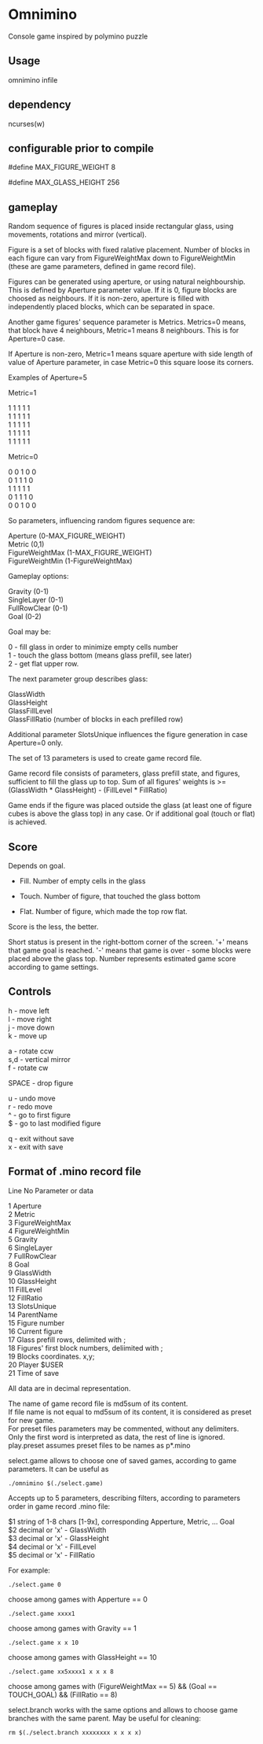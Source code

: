 # Omnimino

Console game inspired by polymino puzzle


## Usage

omnimino infile


## dependency

ncurses(w)


## configurable prior to compile

#define MAX_FIGURE_WEIGHT 8

#define MAX_GLASS_HEIGHT 256


## gameplay

Random sequence of figures is placed inside rectangular glass, using movements, rotations and mirror (vertical).

Figure is a set of blocks with fixed ralative placement. Number of blocks in each figure can vary from FigureWeightMax down to FigureWeightMin (these are game parameters, defined in game record file).

Figures can be generated using aperture, or using natural neighbourship. This is defined by Aperture parameter value. If it is 0, figure blocks are choosed as neighbours. If it is non-zero, aperture is filled with independently placed blocks, which can be separated in space.

Another game figures' sequence parameter is Metrics. Metrics=0 means, that block have 4 neighbours, Metric=1 means 8 neighbours. This is for Aperture=0 case.

If Aperture is non-zero, Metric=1 means square aperture with side length of value of Aperture parameter, in case Metric=0 this square loose its corners.


Examples of Aperture=5


Metric=1

1 1 1 1 1\
1 1 1 1 1\
1 1 1 1 1\
1 1 1 1 1\
1 1 1 1 1


Metric=0

0 0 1 0 0\
0 1 1 1 0\
1 1 1 1 1\
0 1 1 1 0\
0 0 1 0 0


So parameters, influencing random figures sequence are:


Aperture (0-MAX_FIGURE_WEIGHT)\
Metric (0,1)\
FigureWeightMax (1-MAX_FIGURE_WEIGHT)\
FigureWeightMin (1-FigureWeightMax)


Gameplay options:


Gravity (0-1)\
SingleLayer (0-1)\
FullRowClear (0-1)\
Goal (0-2)


Goal may be:


0 - fill glass in order to minimize empty cells number\
1 - touch the glass bottom (means glass prefill, see later)\
2 - get flat upper row.


The next parameter group describes glass:


GlassWidth\
GlassHeight\
GlassFillLevel\
GlassFillRatio (number of blocks in each prefilled row)


Additional parameter SlotsUnique influences the figure generation in case Aperture=0 only.


The set of 13 parameters is used to create game record file. 

Game record file consists of parameters, glass prefill state, and figures, sufficient to fill the glass up to top.
Sum of all figures' weights is >= (GlassWidth * GlassHeight) - (FillLevel * FillRatio)

Game ends if the figure was placed outside the glass (at least one of figure cubes is above the glass top) in any case. Or if additional goal (touch or flat) is achieved.

## Score

Depends on goal.

- Fill. Number of empty cells in the glass

- Touch. Number of figure, that touched the glass bottom

- Flat. Number of figure, which made the top row flat.

Score is the less, the better.

Short status is present in the right-bottom corner of the screen. '+' means that game goal is reached. '-' means that game is over - some blocks were placed above the glass top. Number represents estimated game score according to game settings.

## Controls

h - move left\
l - move right\
j - move down\
k - move up

a - rotate ccw\
s,d - vertical mirror\
f - rotate cw

SPACE - drop figure

u - undo move\
r - redo move\
^ - go to first figure\
$ - go to last modified figure

q - exit without save\
x - exit with save

## Format of .mino record file

Line No    Parameter or data

1          Aperture\
2          Metric\
3          FigureWeightMax\
4          FigureWeightMin\
5          Gravity\
6          SingleLayer\
7          FullRowClear\
8          Goal\
9          GlassWidth\
10         GlassHeight\
11         FillLevel\
12         FillRatio\
13         SlotsUnique\
14         ParentName\
15         Figure number\
16         Current figure\
17         Glass prefill rows, delimited with ;\
18         Figures' first block numbers, deliimited with ;\
19         Blocks coordinates. x,y;\
20         Player $USER\
21         Time of save

All data are in decimal representation.

The name of game record file is md5sum of its content.\
If file name is not equal to md5sum of its content, it is considered as preset for new game.\
For preset files parameters may be commented, without any delimiters. Only the first word is interpreted as data, the rest of line is ignored.\
play.preset assumes preset files to be names as p*.mino


select.game allows to choose one of saved games, according to game parameters. It can be useful as

    ./omnimino $(./select.game)

Accepts up to 5 parameters, describing filters, according to parameters order in game record .mino file:

$1	string of 1-8 chars [1-9x], corresponding Apperture, Metric,  ... Goal\
$2	decimal or 'x' - GlassWidth\
$3	decimal or 'x' - GlassHeight\
$4	decimal or 'x' - FillLevel\
$5	decimal or 'x' - FillRatio

For example:

    ./select.game 0

choose among games with Apperture == 0

    ./select.game xxxx1

choose among games with Gravity == 1

    ./select.game x x 10

choose among games with GlassHeight == 10

    ./select.game xx5xxxx1 x x x 8

choose among games with (FigureWeightMax == 5) && (Goal == TOUCH_GOAL) && (FillRatio == 8)


select.branch works with the same options and allows to choose game branches with the same parent. May be useful for cleaning:

    rm $(./select.branch xxxxxxxx x x x x)


